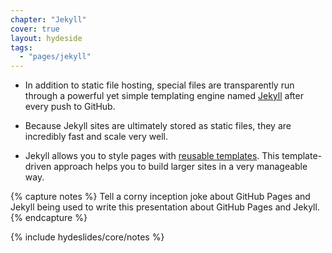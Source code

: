 ```yaml
---
chapter: "Jekyll"
cover: true
layout: hydeside
tags:
  - "pages/jekyll"
---
```


* In addition to static file hosting, special files are transparently run through a powerful yet simple templating engine named [Jekyll](https://github.com/mojombo/jekyll) after every push to GitHub.

* Because Jekyll sites are ultimately stored as static files, they are incredibly fast and scale very well.

* Jekyll allows you to style pages with [reusable templates](TODO). This template-driven approach helps you to build larger sites in a very manageable way.

{% capture notes %}
Tell a corny inception joke about GitHub Pages and Jekyll being used to write this presentation about GitHub Pages and Jekyll.
{% endcapture %}

{% include hydeslides/core/notes %}
